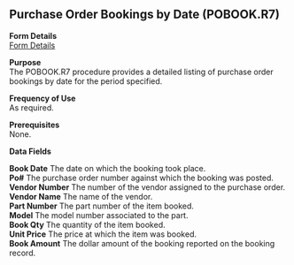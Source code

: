 ##  Purchase Order Bookings by Date (POBOOK.R7)

<PageHeader />

**Form Details**  
[ Form Details ](POBOOK-R7-1/README.md)   

**Purpose**  
The POBOOK.R7 procedure provides a detailed listing of purchase order bookings
by date for the period specified.

**Frequency of Use**  
As required.

**Prerequisites**  
None.

**Data Fields**

**Book Date** The date on which the booking took place.  
**Po#** The purchase order number against which the booking was posted.  
**Vendor Number** The number of the vendor assigned to the purchase order.  
**Vendor Name** The name of the vendor.  
**Part Number** The part number of the item booked.  
**Model** The model number associated to the part.  
**Book Qty** The quantity of the item booked.  
**Unit Price** The price at which the item was booked.  
**Book Amount** The dollar amount of the booking reported on the booking
record.  
  
<badge text= "Version 8.10.57" vertical="middle" />

<PageFooter />